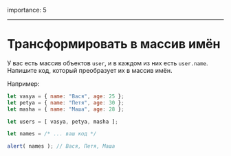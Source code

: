 importance: 5

---

# Трансформировать в массив имён

У вас есть массив объектов `user`, и в каждом из них есть `user.name`. Напишите код, который преобразует их в массив имён.

Например:

```js no-beautify
let vasya = { name: "Вася", age: 25 };
let petya = { name: "Петя", age: 30 };
let masha = { name: "Маша", age: 28 };

let users = [ vasya, petya, masha ];

let names = /* ... ваш код */

alert( names ); // Вася, Петя, Маша
```

